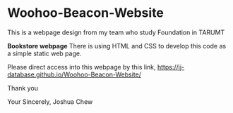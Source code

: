 # Woohoo-Beacon-Website
This is a webpage design from my team who study Foundation in TARUMT

**Bookstore webpage**
There is using HTML and CSS to develop this code as a simple static web page.

Please direct access into this webpage by this link,
https://jj-database.github.io/Woohoo-Beacon-Website/



Thank you

Your Sincerely,
Joshua Chew

